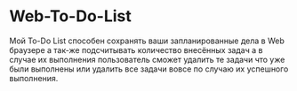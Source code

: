 # Web-To-Do-List
Мой To-Do List способен сохранять ваши запланированные дела в Web браузере а так-же подсчитывать количество внесённых задач а в случае их выполнения пользователь сможет удалить те задачи что уже были выполнены или удалить все задачи вовсе по случаю их успешного выполнения.
